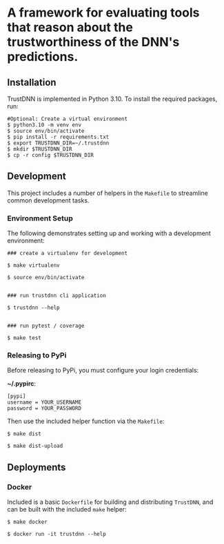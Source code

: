 # A framework for evaluating tools that reason about the trustworthiness of the DNN's predictions.

## Installation
TrustDNN is implemented in Python 3.10. To install the required packages, run:

```shell
#Optional: Create a virtual environment
$ python3.10 -m venv env
$ source env/bin/activate
$ pip install -r requirements.txt
$ export TRUSTDNN_DIR=~/.trustdnn
$ mkdir $TRUSTDNN_DIR
$ cp -r config $TRUSTDNN_DIR
```


## Development

This project includes a number of helpers in the `Makefile` to streamline common development tasks.

### Environment Setup

The following demonstrates setting up and working with a development environment:

```
### create a virtualenv for development

$ make virtualenv

$ source env/bin/activate


### run trustdnn cli application

$ trustdnn --help


### run pytest / coverage

$ make test
```


### Releasing to PyPi

Before releasing to PyPi, you must configure your login credentials:

**~/.pypirc**:

```
[pypi]
username = YOUR_USERNAME
password = YOUR_PASSWORD
```

Then use the included helper function via the `Makefile`:

```
$ make dist

$ make dist-upload
```

## Deployments

### Docker

Included is a basic `Dockerfile` for building and distributing `TrustDNN`,
and can be built with the included `make` helper:

```
$ make docker

$ docker run -it trustdnn --help
```
